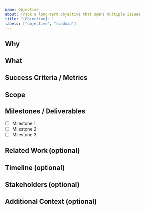 ```yaml
---
name: Objective
about: Track a long-term objective that spans multiple issues
title: "[Objective]: "
labels: ["objective", "roadmap"]
---
```


## Why
<!-- Why are we pursuing this objective? What problem or opportunity are we addressing? -->

## What
<!-- What is the desired end state or measurable outcome? -->

## Success Criteria / Metrics
<!-- How will we know this objective is successful? -->

## Scope
<!-- High-level description of what’s in scope and (optionally) out of scope -->

## Milestones / Deliverables
- [ ] Milestone 1
- [ ] Milestone 2
- [ ] Milestone 3

## Related Work (optional)
<!-- Link to child issues, epics, PRs, or design docs -->

## Timeline (optional)
<!-- Rough timeframe or target dates (if known) -->

## Stakeholders (optional)
<!-- Key people or teams who care about this objective -->

## Additional Context (optional)
<!-- Any background, notes, or links to external references -->

